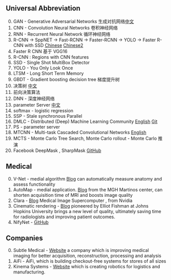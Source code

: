 ## Universal Abbreviation
0. GAN - Generative Adversarial Networks 生成对抗网络[中文](https://www.leiphone.com/news/201701/Kq6FvnjgbKK8Lh8N.html)
0. CNN - Convolution Neural Networks 卷积神经网络
0. RNN - Recurrent Neural Network 循环神经网络
0. R-CNN -> SppNET -> Fast-RCNN -> Faster-RCNN -> YOLO -> Faster R-CNN with SSD
   [Chinese](https://www.cnblogs.com/skyfsm/p/6806246.html)
   [Chinese2](http://blog.csdn.net/linolzhang/article/details/54344350)
0. Faster R CNN 基于 VGG16
0. R-CNN : Regions with CNN features
0. SSD - Single Shot MultiBox Detector
0. YOLO - You Only Look Once
0. LTSM - Long Short Term Memory
0. GBDT - Gradient boosting decision tree 梯度提升树
0. 决策树 [中文](http://www.cnblogs.com/leoo2sk/archive/2010/09/19/decision-tree.html)
0. 前向决策算法
0. DNN - 深度神经网络
0. parameter Server [中文](https://www.zhihu.com/question/26998075)
0. softmax - logistic regression
0. SSP - Stale synchronous Parallel
0. DMLC - Distributed (Deep) Machine Learning Community [English](http://dmlc.ml/)
 [Git](https://github.com/dmlc)
0. PS - parameter server
0. MTCNN - Multi-task Cascaded Convolutional Networks [English](https://kpzhang93.github.io/MTCNN_face_detection_alignment/)
0. MCTS - Monte Carlo Tree Search, Monte Carlo rollout - Monte Carlo 推演
0. Facebook DeepMask , SharpMask [GitHub](https://github.com/facebookresearch/deepmask)

## Medical 

0. V-Net - medial algorithm [Blog](https://blogs.nvidia.com/blog/2018/03/28/ai-healthcare-gtc/) can automatically measure anatomy and assess functionality
0. AutoMap - medial application. [Blog](https://blogs.nvidia.com/blog/2018/03/28/ai-healthcare-gtc/)  from the MGH Martinos center, can shorten acquisition time of MRI and boosts image quality
0. Clara - [Blog](https://blogs.nvidia.com/blog/2018/03/28/ai-healthcare-gtc/) Medical Image Supercomputer , from Nvidia
0. Cinematic rendering -  [Blog](https://blogs.nvidia.com/blog/2018/03/28/ai-healthcare-gtc/) pioneered by Elliot Fishman at Johns Hopkins University brings a new level of quality, ultimately saving time for radiologists and improving patient outcomes.
0. NifyNet - [GitHub](https://github.com/NifTK/NiftyNet)

## Companies
0. Subtle Medical - [Website](https://subtlemedical.com/) a company which  is improving medical imaging for better acquisition, reconstruction, processing and analysis 
0. AiFi - AiFi, which is building checkout-free systems for stores of all sizes
0. Kinema Systems - [Website](http://www.kinemasystems.com/)  which is creating robotics for logistics and manufacturing.
